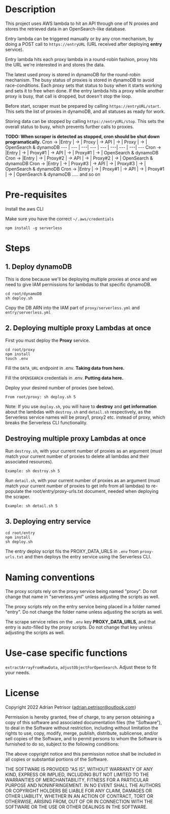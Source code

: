 # Description
This project uses AWS lambda to hit an API through one of N proxies and stores the retrieved data in an OpenSearch-like database.

Entry lambda can be triggered manually or by any cron mechanism, by doing a POST call to ```https://entryURL``` (URL received after deploying <b>entry</b> service).

Entry lambda hits each proxy lambda in a round-robin fashion, proxy hits the URL we're interested in
and stores the data.

The latest used proxy is stored in dynamoDB for the round-robin mechanism.
The busy status of proxies is stored in dynamoDB to avoid race-conditions. Each proxy sets that status to busy when it starts working and sets it to free when done. If the entry lambda hits a proxy while another proxy is busy, that call is dropped, but doesn't stop the loop.

Before start, scraper must be prepared by calling ```https://entryURL/start```. This sets the list of proxies in dynamoDB, and all statuses as ready for work.

Storing data can be stopped by calling ```https://entryURL/stop```. This sets the overall status to busy, which prevents further calls to proxies.

<b>TODO: When scraper is detected as stopped, cron should be shut down programatically.</b>
Cron -> |Entry  | -> | Proxy   | -> API | -> | Proxy   | -> | OpenSearch & dynamoDB
---     | ---   | ---| ---     | ---    | ---| ---     | ---| ---
Cron -> |Entry  | -> | Proxy#1 | -> API | -> | Proxy#1 | -> | OpenSearch & dynamoDB
Cron -> |Entry  | -> | Proxy#2 | -> API | -> | Proxy#2 | -> | OpenSearch & dynamoDB
Cron -> |Entry  | -> | Proxy#3 | -> API | -> | Proxy#3 | -> | OpenSearch & dynamoDB
Cron -> |Entry  | -> | Proxy#1 | -> API | -> | Proxy#1 | -> | OpenSearch & dynamoDB
..... and so on

# Pre-requisites
Install the aws CLI

Make sure you have the correct ```~/.aws/credentials```

```
npm install -g serverless
```

# Steps
## 1. Deploy dynamoDB

This is done because we'll be deploying multiple proxies at once and we need to give IAM permissions for lambdas
to that specific dynamoDB.

```
cd root/dynamoDB
sh deploy.sh
```

Copy the DB ARN into the IAM part of ```proxy/serverless.yml``` and ```entry/serverless.yml```

## 2. Deploying multiple proxy Lambdas at once
First you must deploy the <b>Proxy</b> service.
```
cd root/proxy
npm install
touch .env
```
Fill the ```DATA_URL``` endpoint in .env. <b>Taking data from here.</b>

Fill the ```OPENSEARCH``` credentials in .env. <b>Putting data here.</b>

Deploy your desired number of proxies (see below).
```
From root/proxy: sh deploy.sh 5
```
Note: If you use ```deploy.sh```, you will have to <b>destroy</b> and <b>get information</b> about the lambdas with ```destroy.sh``` and ```detail.sh``` respectively, as the Serverless service names will be proxy1, proxy2 etc. instead of proxy, which breaks the Serverless CLI functionality.

## Destroying multiple proxy Lambdas at once

Run ```destroy.sh```, with your current number of proxies as an argument (must match your current number of proxies to delete all lambdas and their associated resources).

```
Example: sh destroy.sh 5
```

Run ```detail.sh```, with your current number of proxies as an argument (must match your current number of proxies to get info from all lambdas) to re-populate the root/entry/proxy-urls.txt document, needed when deploying the scraper.

```
Example: sh detail.sh 5
```

## 3. Deploying entry service
```
cd root/entry
npm install
sh deploy.sh
```
The entry deploy script fils the PROXY_DATA_URLS in ```.env``` from ```proxy-urls.txt``` and then deploys the entry service using the Serverless CLI.

# Naming conventions

The proxy scripts rely on the proxy service being named "proxy". Do not change that name in "serverless.yml" unless adjusting the scripts as well.

The proxy scripts rely on the entry service being placed in a folder named "entry". Do not change the folder name unless adjusting the scripts as well.

The scrape service relies on the ```.env``` key <b>PROXY_DATA_URLS</b>, and that entry is auto-filled by the proxy scripts. Do not change that key unless adjusting the scripts as well.

# Use-case specific functions
```extractArrayFromRawData```, ```adjustObjectForOpenSearch```. Adjust these to fit your needs.

# License
Copyright 2022 Adrian Petrisor (adrian.petrisor@outlook.com)

Permission is hereby granted, free of charge, to any person obtaining a copy of this software and associated documentation files (the "Software"), to deal in the Software without restriction, including without limitation the rights to use, copy, modify, merge, publish, distribute, sublicense, and/or sell copies of the Software, and to permit persons to whom the Software is furnished to do so, subject to the following conditions:

The above copyright notice and this permission notice shall be included in all copies or substantial portions of the Software.

THE SOFTWARE IS PROVIDED "AS IS", WITHOUT WARRANTY OF ANY KIND, EXPRESS OR IMPLIED, INCLUDING BUT NOT LIMITED TO THE WARRANTIES OF MERCHANTABILITY, FITNESS FOR A PARTICULAR PURPOSE AND NONINFRINGEMENT. IN NO EVENT SHALL THE AUTHORS OR COPYRIGHT HOLDERS BE LIABLE FOR ANY CLAIM, DAMAGES OR OTHER LIABILITY, WHETHER IN AN ACTION OF CONTRACT, TORT OR OTHERWISE, ARISING FROM, OUT OF OR IN CONNECTION WITH THE SOFTWARE OR THE USE OR OTHER DEALINGS IN THE SOFTWARE.
